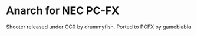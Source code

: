 Anarch for NEC PC-FX
====================

Shooter released under CC0 by drummyfish.
Ported to PCFX by gameblabla


